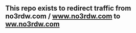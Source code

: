 ## This repo exists to redirect traffic from no3rdw.com / www.no3rdw.com to [ww.no3rdw.com](https://ww.no3rdw.com)